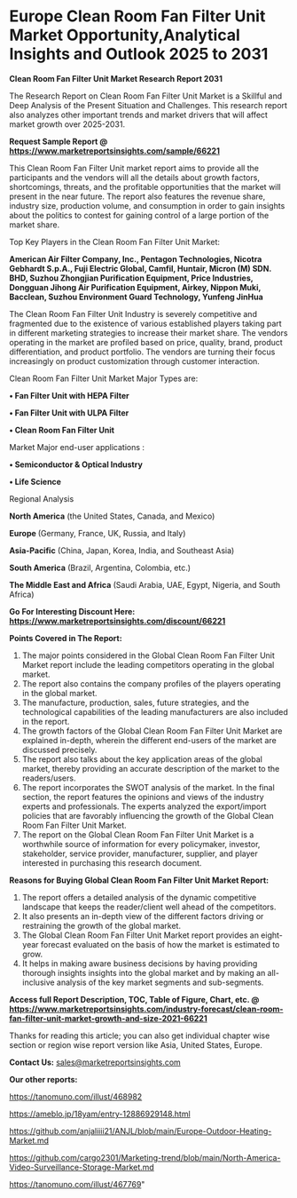 # Europe Clean Room Fan Filter Unit Market Opportunity,Analytical Insights and Outlook 2025 to 2031

<strong>Clean Room Fan Filter Unit Market Research Report 2031</strong>

The Research Report on Clean Room Fan Filter Unit Market is a Skillful and Deep Analysis of the Present Situation and Challenges. This research report also analyzes other important trends and market drivers that will affect market growth over 2025-2031.

<strong>Request Sample Report @ <a href=https://www.marketreportsinsights.com/sample/66221>https://www.marketreportsinsights.com/sample/66221</a></strong>

This Clean Room Fan Filter Unit market report aims to provide all the participants and the vendors will all the details about growth factors, shortcomings, threats, and the profitable opportunities that the market will present in the near future. The report also features the revenue share, industry size, production volume, and consumption in order to gain insights about the politics to contest for gaining control of a large portion of the market share.

Top Key Players in the Clean Room Fan Filter Unit Market:

<strong>American Air Filter Company, Inc., Pentagon Technologies, Nicotra Gebhardt S.p.A., Fuji Electric Global, Camfil, Huntair, Micron (M) SDN. BHD, Suzhou Zhongjian Purification Equipment, Price Industries, Dongguan Jihong Air Purification Equipment, Airkey, Nippon Muki, Bacclean, Suzhou Environment Guard Technology, Yunfeng JinHua</strong>

The Clean Room Fan Filter Unit Industry is severely competitive and fragmented due to the existence of various established players taking part in different marketing strategies to increase their market share. The vendors operating in the market are profiled based on price, quality, brand, product differentiation, and product portfolio. The vendors are turning their focus increasingly on product customization through customer interaction.

Clean Room Fan Filter Unit Market Major Types are:

<strong>• Fan Filter Unit with HEPA Filter

• Fan Filter Unit with ULPA Filter

• Clean Room Fan Filter Unit</strong>

Market Major end-user applications :

<strong>• Semiconductor & Optical Industry

• Life Science</strong>

Regional Analysis

</u><strong><b>North America</b></strong> (the United States, Canada, and Mexico)

<strong><b>Europe </b></strong>(Germany, France, UK, Russia, and Italy)

<strong><b>Asia-Pacific</b></strong> (China, Japan, Korea, India, and Southeast Asia)

<strong><b>South America</b></strong> (Brazil, Argentina, Colombia, etc.)

<strong><b>The Middle East and Africa</b></strong> (Saudi Arabia, UAE, Egypt, Nigeria, and South Africa)

<strong>Go For Interesting Discount Here: <a href=https://www.marketreportsinsights.com/discount/66221>https://www.marketreportsinsights.com/discount/66221</a></strong>

<strong>Points Covered in The Report:</strong>
<ol>
  <li>The major points considered in the Global Clean Room Fan Filter Unit Market report include the leading competitors operating in the global market.</li>
  <li>The report also contains the company profiles of the players operating in the global market.</li>
  <li>The manufacture, production, sales, future strategies, and the technological capabilities of the leading manufacturers are also included in the report.</li>
  <li>The growth factors of the Global Clean Room Fan Filter Unit Market are explained in-depth, wherein the different end-users of the market are discussed precisely.</li>
  <li>The report also talks about the key application areas of the global market, thereby providing an accurate description of the market to the readers/users.</li>
  <li>The report incorporates the SWOT analysis of the market. In the final section, the report features the opinions and views of the industry experts and professionals. The experts analyzed the export/import policies that are favorably influencing the growth of the Global Clean Room Fan Filter Unit Market.</li>
  <li>The report on the Global Clean Room Fan Filter Unit Market is a worthwhile source of information for every policymaker, investor, stakeholder, service provider, manufacturer, supplier, and player interested in purchasing this research document.</li>
</ol>
<strong>Reasons for Buying Global Clean Room Fan Filter Unit Market Report:</strong>

<ol>
  <li>The report offers a detailed analysis of the dynamic competitive landscape that keeps the reader/client well ahead of the competitors.</li>
  <li>It also presents an in-depth view of the different factors driving or restraining the growth of the global market.</li>
  <li>The Global Clean Room Fan Filter Unit Market report provides an eight-year forecast evaluated on the basis of how the market is estimated to grow.</li>
  <li>It helps in making aware business decisions by having providing thorough insights insights into the global market and by making an all-inclusive analysis of the key market segments and sub-segments.</li>
</ol>
<strong>Access full Report Description, TOC, Table of Figure, Chart, etc. @ <a href=https://www.marketreportsinsights.com/industry-forecast/clean-room-fan-filter-unit-market-growth-and-size-2021-66221>https://www.marketreportsinsights.com/industry-forecast/clean-room-fan-filter-unit-market-growth-and-size-2021-66221</a></strong>


Thanks for reading this article; you can also get individual chapter wise section or region wise report version like Asia, United States, Europe.

<strong>Contact Us:</strong>
sales@marketreportsinsights.com

<strong>Our other reports:</strong>

<a href=https://tanomuno.com/illust/468982>https://tanomuno.com/illust/468982</a>

<a href=https://ameblo.jp/18yam/entry-12886929148.html>https://ameblo.jp/18yam/entry-12886929148.html</a>

<a href=https://github.com/anjaliiii21/ANJL/blob/main/Europe-Outdoor-Heating-Market.md>https://github.com/anjaliiii21/ANJL/blob/main/Europe-Outdoor-Heating-Market.md</a>

<a href=https://github.com/cargo2301/Marketing-trend/blob/main/North-America-Video-Surveillance-Storage-Market.md>https://github.com/cargo2301/Marketing-trend/blob/main/North-America-Video-Surveillance-Storage-Market.md</a>

<a href=https://tanomuno.com/illust/467769>https://tanomuno.com/illust/467769</a>"
